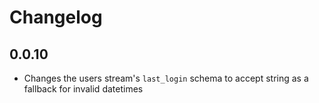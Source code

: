 # Changelog

## 0.0.10
  * Changes the users stream's `last_login` schema to accept string as a fallback for invalid datetimes
